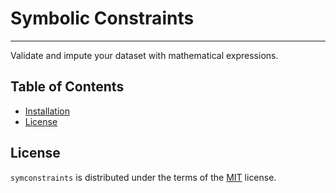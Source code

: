 # Symbolic Constraints

<!-- [![PyPI - Version](https://img.shields.io/pypi/v/symconstraints.svg)](https://pypi.org/project/symconstraints)
[![PyPI - Python Version](https://img.shields.io/pypi/pyversions/symconstraints.svg)](https://pypi.org/project/symconstraints) -->

-----
Validate and impute your dataset with mathematical expressions.

## Table of Contents

- [Installation](#installation)
- [License](#license)

<!-- ## Installation

```console
pip install symconstraints
``` -->

## License

`symconstraints` is distributed under the terms of the [MIT](https://spdx.org/licenses/MIT.html) license.
